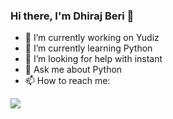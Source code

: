 ### Hi there, I'm Dhiraj Beri 👋

- 🔭 I’m currently working on Yudiz 
- 🌱 I’m currently learning Python
- 🤔 I’m looking for help with instant
- 💬 Ask me about Python
- 📫 How to reach me: 

<img src="https://github-readme-stats.vercel.app/api?username=dhirajberi-code&&show_icons=true&title_color=ffffff&icon_color=bb2acf&text_color=daf7dc&bg_color=151515">
